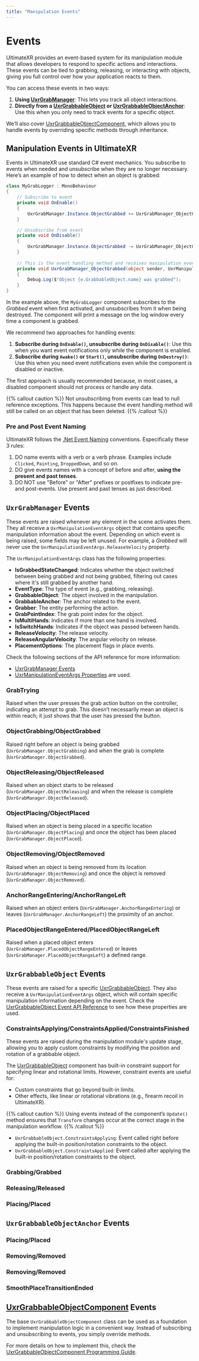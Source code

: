 ```yaml
---
title: "Manipulation Events"
---
```


# Events

UltimateXR provides an event-based system for its manipulation module that allows developers to respond to specific actions and interactions. These events can be tied to grabbing, releasing, or interacting with objects, giving you full control over how your application reacts to them.

You can access these events in two ways: 

1. **Using [UxrGrabManager](/docs/programming-guide/manipulation/uxrgrabmanager)**: This lets you track all object interactions.
2. **Directly from a [UxrGrabbableObject](/docs/programming-guide/manipulation/uxrgrabbableobject) or [UxrGrabbableObjectAnchor](/docs/programming-guide/manipulation/uxrgrabbableobjectanchor)**: Use this when you only need to track events for a specific object.

We’ll also cover [UxrGrabbableObjectComponent](#uxrgrabbableobjectcomponentdocsprogramming-guidemanipulationuxrgrabbableobjectcomponent-events), which allows you to handle events by overriding specific methods through inheritance.

## Manipulation Events in UltimateXR

Events in UltimateXR use standard C# event mechanics. You subscribe to events when needed and unsubscribe when they are no longer necessary. Here’s an example of how to detect when an object is grabbed:

```c#
class MyGrabLogger : MonoBehaviour
{
	// Subscribe to event
	private void OnEnable()
	{
		UxrGrabManager.Instance.ObjectGrabbed += UxrGrabManager_ObjectGrabbed;
	}

	// Unsubscribe from event
	private void OnDisable()
	{
		UxrGrabManager.Instance.ObjectGrabbed -= UxrGrabManager_ObjectGrabbed;
	}
	
	// This is the event handling method and receives manipulation event arguments
	private void UxrGrabManager_ObjectGrabbed(object sender, UxrManipulationEventArgs e)
	{
		Debug.Log($"Object {e.GrabbableObject.name} was grabbed");
	}
}
```

In the example above, the `MyGrabLogger` component subscribes to the *Grabbed* event when first activated, and unsubscribes from it when being destroyed. The component will print a message on the log window every time a component is grabbed.

We recommend two approaches for handling events:

1. **Subscribe during `OnEnable()`, unsubscribe during `OnDisable()`**: Use this when you want event notifications only while the component is enabled. 
2. **Subscribe during `Awake()` or `Start()`, unsubscribe during `OnDestroy()`**: Use this when you need event notifications even while the component is disabled or inactive.

The first approach is usually recommended because, in most cases, a disabled component should not process or handle any data.

{{% callout caution %}}
Not unsubscribing from events can lead to null reference exceptions. This happens because the event handling method will still be called on an object that has been deleted.
{{% /callout %}}

### Pre and Post Event Naming

UltimateXR follows the [.Net Event Naming](https://learn.microsoft.com/en-us/dotnet/standard/design-guidelines/names-of-type-members#names-of-events) conventions. Especifically these 3 rules:
1. DO name events with a verb or a verb phrase. Examples include `Clicked`, `Painting`, `DroppedDown`, and so on.
2. DO give events names with a concept of before and after, **using the present and past tenses**.
3. DO NOT use "Before" or "After" prefixes or postfixes to indicate pre- and post-events. Use present and past tenses as just described.

## `UxrGrabManager` Events
These events are raised whenever any element in the scene activates them. They all receive a `UxrManipulationEventArgs` object that contains specific manipulation information about the event. Depending on which event is being raised, some fields may be left unused. For example, a *Grabbed* will never use the `UxrManipulationEventArgs.ReleaseVelocity` property.

The `UxrManipulationEventArgs` class has the following properties:

- **IsGrabbedStateChanged**: Indicates whether the object switched between being grabbed and not being grabbed, filtering out cases where it's still grabbed by another hand.
- **EventType**: The type of event (e.g., grabbing, releasing).
- **GrabbableObject**: The object involved in the manipulation.
- **GrabbableAnchor**: The anchor related to the event.
- **Grabber**: The entity performing the action.
- **GrabPointIndex**: The grab point index for the object.
- **IsMultiHands**: Indicates if more than one hand is involved.
- **IsSwitchHands**: Indicates if the object was passed between hands.
- **ReleaseVelocity**: The release velocity.
- **ReleaseAngularVelocity**: The angular velocity on release.
- **PlacementOptions**: The placement flags in place events.

Check the following sections of the API reference for more information:
- [UxrGrabManager Events](/api/T_UltimateXR_Manipulation_UxrGrabManager#events)
- [UxrManipulationEventArgs Properties](/api/T_UltimateXR_Manipulation_UxrManipulationEventArgs#properties) are used.

### GrabTrying
Raised when the user presses the grab action button on the controller, indicating an attempt to grab. This doesn’t necessarily mean an object is within reach; it just shows that the user has pressed the button.

### ObjectGrabbing/ObjectGrabbed
Raised right before an object is being grabbed (`UxrGrabManager.ObjectGrabbing`) and when the grab is complete (`UxrGrabManager.ObjectGrabbed`).

### ObjectReleasing/ObjectReleased
Raised when an object starts to be released (`UxrGrabManager.ObjectReleasing`) and when the release is complete (`UxrGrabManager.ObjectReleased`).

### ObjectPlacing/ObjectPlaced
Raised when an object is being placed in a specific location (`UxrGrabManager.ObjectPlacing`) and once the object has been placed (`UxrGrabManager.ObjectPlaced`).

### ObjectRemoving/ObjectRemoved
Raised when an object is being removed from its location (`UxrGrabManager.ObjectRemoving`) and once the object is removed (`UxrGrabManager.ObjectRemoved`).

### AnchorRangeEntering/AnchorRangeLeft
Raised when an object enters (`UxrGrabManager.AnchorRangeEntering`) or leaves (`UxrGrabManager.AnchorRangeLeft`) the proximity of an anchor.

### PlacedObjectRangeEntered/PlacedObjectRangeLeft
Raised when a placed object enters (`UxrGrabManager.PlacedObjectRangeEntered`) or leaves (`UxrGrabManager.PlacedObjectRangeLeft`) a defined range.

## `UxrGrabbableObject` Events
These events are raised for a specific [UxrGrabbableObject](/docs/programming-guide/manipulation/uxrgrabbableobject). They also receive a `UxrManipulationEventArgs` object, which will contain specific manipulation information depending on the event.
Check the [UxrGrabbableObject Event API Reference](/api/T_UltimateXR_Manipulation_UxrGrabbableObject#events) to see how these properties are used.

### ConstraintsApplying/ConstraintsApplied/ConstraintsFinished

These events are raised during the manipulation module's update stage, allowing you to apply custom constraints by modifying the position and rotation of a grabbable object.

The [UxrGrabbableObject](/docs/manipulation/uxrgrabbableobject) component has built-in constraint support for specifying linear and rotational limits. However, constraint events are useful for:
- Custom constraints that go beyond built-in limits.
- Other effects, like linear or rotational vibrations (e.g., firearm recoil in UltimateXR).

{{% callout caution %}}
Using events instead of the component’s `Update()` method ensures that `Transform` changes occur at the correct stage in the manipulation workflow.
{{% /callout %}}

- `UxrGrabbableObject.ConstraintsApplying`: Event called right before applying the built-in position/rotation constraints to the object.
- `UxrGrabbableObject.ConstraintsApplied`:  Event called after applying the built-in position/rotation constraints to the object.

### Grabbing/Grabbed

### Releasing/Released

### Placing/Placed

## `UxrGrabbableObjectAnchor` Events

### Placing/Placed

### Removing/Removed

### Removing/Removed

### SmoothPlaceTransitionEnded

## [UxrGrabbableObjectComponent](/docs/programming-guide/manipulation/uxrgrabbableobjectcomponent) Events

The base `UxrGrabbableObjectComponent` class can be used as a foundation to implement manipulation logic in a convenient way. Instead of subscribing and unsubscribing to events, you simply override methods.

For more details on how to implement this, check the [UxrGrabbableObjectComponent Programming Guide](/docs/programming-guide/manipulation/uxrgrabbableobjectcomponent).

